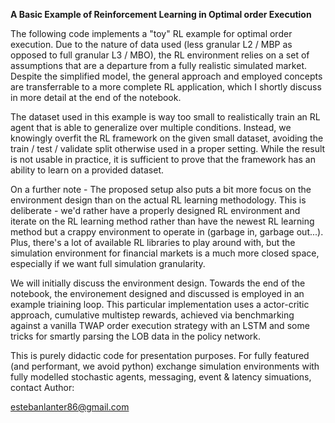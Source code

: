 **A Basic Example of Reinforcement Learning in Optimal order Execution**

The following code implements a "toy" RL example for optimal order execution. Due to the nature of data used (less granular L2 / MBP as opposed to full granular L3 / MBO), the RL environment relies on a set of assumptions that are a departure from a fully realistic simulated market. Despite the simplified model, the general approach and employed concepts are transferrable to a more complete RL application, which I shortly discuss in more detail at the end of the notebook.

The dataset used in this example is way too small to realistically train an RL agent that is able to generalize over multiple conditions. Instead, we knowingly overfit the RL framework on the given small dataset, avoiding the train / test / validate split otherwise used in a proper setting. While the result is not usable in practice, it is sufficient to prove that the framework has an ability to learn on a provided dataset.

On a further note - The proposed setup also puts a bit more focus on the environment design than on the actual RL learning methodology. This is deliberate - we'd rather have a properly designed RL environment and iterate on the RL learning method rather than have the newest RL learning method but a crappy environment to operate in (garbage in, garbage out...). Plus, there's a lot of available RL libraries to play around with, but the simulation environment for financial markets is a much more closed space, especially if we want full simulation granularity.

We will initially discuss the environment design. Towards the end of the notebook, the environement designed and discussed is employed in an example triaining loop. This particular implementation uses a actor-critic approach, cumulative multistep rewards, achieved via benchmarking against a vanilla TWAP order execution strategy with an LSTM and some tricks for smartly parsing the LOB data in the policy network.

This is purely didactic code for presentation purposes. 
For fully featured (and performant, we avoid python) exchange simulation environments with fully modelled stochastic agents, messaging, event & latency simuations, contact Author:

estebanlanter86@gmail.com
